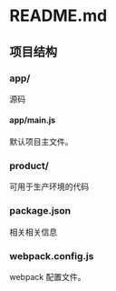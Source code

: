 # README.md

## 项目结构

### app/

源码

#### app/main.js

默认项目主文件。

### product/

可用于生产环境的代码

### package.json

相关相关信息

### webpack.config.js

webpack 配置文件。